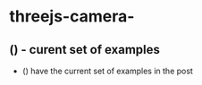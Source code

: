 # threejs-camera-

## () - curent set of examples
* () have the current set of examples in the post
